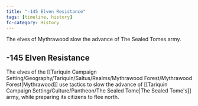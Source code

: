 ```yaml
---
title: "-145 Elven Resistance"
tags: [timeline, history]
fc-category: History
---
```

<span class='ob-timelines'
	data-date='-145-00-00-00'
	data-title='Elven Resistance'
	data-class='orange'>The elves of Mythrawood slow the advance of The Sealed Tomes army.</span>
## -145 Elven Resistance
The elves of the [[Tariquin Campaign Setting/Geography/Tariquin/Saltus/Realms/Mythrawood Forest/Mythrawood Forest|Mythrawood]] use tactics to slow the advance of [[Tariquin Campaign Setting/Culture/Pantheon/The Sealed Tome|The Sealed Tome's]] army, while preparing its citizens to flee north.
